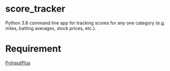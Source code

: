 # score_tracker

Python 3.8 command line app for tracking scores for any one category (e.g. miles, batting averages, stock prices, etc.).

# Requirement

[PyInputPlus](https://pypi.org/project/PyInputPlus/)
